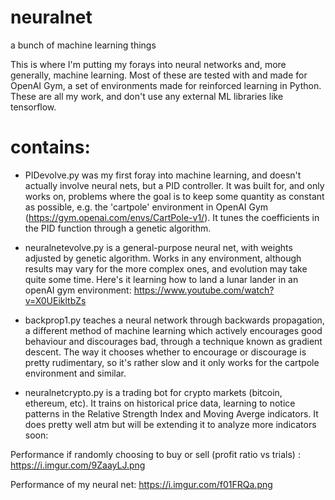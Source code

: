# neuralnet
a bunch of machine learning things

This is where I'm putting my forays into neural networks and, more generally, machine learning. Most of these are tested with and made for OpenAI Gym, a set of environments made for reinforced learning in Python. These are all my work, and don't use any external ML libraries like tensorflow.

# contains:

- PIDevolve.py was my first foray into machine learning, and doesn't actually involve neural nets, but a PID controller. It was built for, and only works on, problems where the goal is to keep some quantity as constant as possible, e.g. the 'cartpole' environment in OpenAI Gym (https://gym.openai.com/envs/CartPole-v1/). It tunes the coefficients in the PID function through a genetic algorithm.

- neuralnetevolve.py is a general-purpose neural net, with weights adjusted by genetic algorithm. Works in any environment, although results may vary for the more complex ones, and evolution may take quite some time. Here's it learning how to land a lunar lander in an openAI gym environment: https://www.youtube.com/watch?v=X0UEikltbZs

- backprop1.py teaches a neural network through backwards propagation, a different method of machine learning which actively encourages good behaviour and discourages bad, through a technique known as gradient descent. The way it chooses whether to encourage or discourage is pretty rudimentary, so it's rather slow and it only works for the cartpole environment and similar.

- neuralnetcrypto.py is a trading bot for crypto markets (bitcoin, ethereum, etc). It trains on historical price data, learning to notice patterns in the Relative Strength Index and Moving Averge indicators. It does pretty well atm but will be extending it to analyze more indicators soon:

Performance if randomly choosing to buy or sell (profit ratio vs trials) :
https://i.imgur.com/9ZaayLJ.png

Performance of my neural net:
https://i.imgur.com/f01FRQa.png
